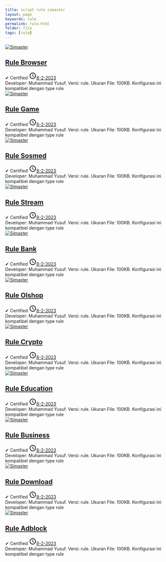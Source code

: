 ```yaml
---
title: script rule simaster
layout: page
keywords: rule
permalink: rule.html
folder: file
tags: [rule]
---
```


<div id="main-wrapper">
<div class="main section" id="main">
<div class="widget Blog" data-version="1" id="Blog1">
<div class="blog-posts hfeed">

<!--start--> 
<div class="post-outer">
 <div class="post hentry">
  <div class="thumb-wrapper">
   <div class="first-thumb">
  <a href="#" target="_blank">
    <amp-img alt="Simaster" height="110" layout="responsive" src="https://encrypted-tbn0.gstatic.com/images?q=tbn:ANd9GcSL6mgkg2BVXmpv8dPaek_ZeKzS5dCyzZ9p4w&usqp=CAU" width="110" class="i-amphtml-element i-amphtml-layout-responsive i-amphtml-layout-size-defined i-amphtml-built i-amphtml-layout" i-amphtml-layout="responsive" style="--loader-delay-offset:600ms !important;">
     <i-amphtml-sizer slot="i-amphtml-svc" style="padding-top: 100%;"></i-amphtml-sizer>
    <img decoding="async" alt="Simaster" src="https://encrypted-tbn0.gstatic.com/images?q=tbn:ANd9GcSL6mgkg2BVXmpv8dPaek_ZeKzS5dCyzZ9p4w&usqp=CAU" class="i-amphtml-fill-content i-amphtml-replaced-content">
   </amp-img>
  </a>
 </div>
</div>
<h2 class="post-title entry-title"><a href="#" title="Simaster">Rule Browser</a></h2>
<div class="post-header">
 <div class="post-header-line-1">
  <div class="post-info">
   <span class="author-info"> ✔ <span class="fn"><span itemprop="name">Certified</span></span></span>
   <span class="post-timestamp">
    <meta content="#" itemprop="url">
    <svg height="24" viewbox="0 0 24 24" width="24">
     <path d="M12,20C16.42,20 20,16.42 20,12C20,7.58 16.42,4 12,4C7.58,4 4,7.58 4,12C4,16.42 7.58,20 12,20M12,2C17.52,2 22,6.48 22,12C22,17.52 17.52,22 12,22C6.47,22 2,17.5 2,12C2,6.48 6.48,2 12,2M12.5,7V12.25L17,14.92L16.25,16.15L11,13V7H12.5Z"></path>
    </svg><a class="timestamp-link" href="#" rel="bookmark" title="permanent link"><abbr class="published updated" itemprop="datePublished" title="8-2-2023">8-2-2023</abbr></a></span>
  </div>
 </div>
<div class="spacer"></div>
<div aria-label="Rating" class="rating" role="img">
<div class="stars"></div>
<div class="stars"></div>
<div class="stars"></div>
<div class="stars"></div>
<div class="stars"></div>
</div>
</div>
<div class="post-body entry-content" id="post-body-2671850763688371894">
 <div class="post-snippet">
   Developer: Muhammad Yusuf. Versi: rule. Ukuran File: 100KB. Konfigurasi ini kompatibel dengan type rule
</div>
<div class="clear"></div>
</div>
<div class="post-footer">
<div class="post-footer-line post-footer-line-1"></div>
</div>
</div>
</div>
<!--end-->

<!--start--> 
<div class="post-outer">
 <div class="post hentry">
  <div class="thumb-wrapper">
   <div class="first-thumb">
  <a href="#" target="_blank">
    <amp-img alt="Simaster" height="110" layout="responsive" src="https://encrypted-tbn0.gstatic.com/images?q=tbn:ANd9GcSL6mgkg2BVXmpv8dPaek_ZeKzS5dCyzZ9p4w&usqp=CAU" width="110" class="i-amphtml-element i-amphtml-layout-responsive i-amphtml-layout-size-defined i-amphtml-built i-amphtml-layout" i-amphtml-layout="responsive" style="--loader-delay-offset:600ms !important;">
     <i-amphtml-sizer slot="i-amphtml-svc" style="padding-top: 100%;"></i-amphtml-sizer>
    <img decoding="async" alt="Simaster" src="https://encrypted-tbn0.gstatic.com/images?q=tbn:ANd9GcSL6mgkg2BVXmpv8dPaek_ZeKzS5dCyzZ9p4w&usqp=CAU" class="i-amphtml-fill-content i-amphtml-replaced-content">
   </amp-img>
  </a>
 </div>
</div>
<h2 class="post-title entry-title"><a href="#" title="Simaster">Rule Game</a></h2>
<div class="post-header">
 <div class="post-header-line-1">
  <div class="post-info">
   <span class="author-info"> ✔ <span class="fn"><span itemprop="name">Certified</span></span></span>
   <span class="post-timestamp">
    <meta content="#" itemprop="url">
    <svg height="24" viewbox="0 0 24 24" width="24">
     <path d="M12,20C16.42,20 20,16.42 20,12C20,7.58 16.42,4 12,4C7.58,4 4,7.58 4,12C4,16.42 7.58,20 12,20M12,2C17.52,2 22,6.48 22,12C22,17.52 17.52,22 12,22C6.47,22 2,17.5 2,12C2,6.48 6.48,2 12,2M12.5,7V12.25L17,14.92L16.25,16.15L11,13V7H12.5Z"></path>
    </svg><a class="timestamp-link" href="#" rel="bookmark" title="permanent link"><abbr class="published updated" itemprop="datePublished" title="8-2-2023">8-2-2023</abbr></a></span>
  </div>
 </div>
<div class="spacer"></div>
<div aria-label="Rating" class="rating" role="img">
<div class="stars"></div>
<div class="stars"></div>
<div class="stars"></div>
<div class="stars"></div>
<div class="stars"></div>
</div>
</div>
<div class="post-body entry-content" id="post-body-2671850763688371894">
 <div class="post-snippet">
   Developer: Muhammad Yusuf. Versi: rule. Ukuran File: 100KB. Konfigurasi ini kompatibel dengan type rule
</div>
<div class="clear"></div>
</div>
<div class="post-footer">
<div class="post-footer-line post-footer-line-1"></div>
</div>
</div>
</div>
<!--end-->

<!--start--> 
<div class="post-outer">
 <div class="post hentry">
  <div class="thumb-wrapper">
   <div class="first-thumb">
  <a href="#" target="_blank">
    <amp-img alt="Simaster" height="110" layout="responsive" src="https://encrypted-tbn0.gstatic.com/images?q=tbn:ANd9GcSL6mgkg2BVXmpv8dPaek_ZeKzS5dCyzZ9p4w&usqp=CAU" width="110" class="i-amphtml-element i-amphtml-layout-responsive i-amphtml-layout-size-defined i-amphtml-built i-amphtml-layout" i-amphtml-layout="responsive" style="--loader-delay-offset:600ms !important;">
     <i-amphtml-sizer slot="i-amphtml-svc" style="padding-top: 100%;"></i-amphtml-sizer>
    <img decoding="async" alt="Simaster" src="https://encrypted-tbn0.gstatic.com/images?q=tbn:ANd9GcSL6mgkg2BVXmpv8dPaek_ZeKzS5dCyzZ9p4w&usqp=CAU" class="i-amphtml-fill-content i-amphtml-replaced-content">
   </amp-img>
  </a>
 </div>
</div>
<h2 class="post-title entry-title"><a href="#" title="Simaster">Rule Sosmed</a></h2>
<div class="post-header">
 <div class="post-header-line-1">
  <div class="post-info">
   <span class="author-info"> ✔ <span class="fn"><span itemprop="name">Certified</span></span></span>
   <span class="post-timestamp">
    <meta content="#" itemprop="url">
    <svg height="24" viewbox="0 0 24 24" width="24">
     <path d="M12,20C16.42,20 20,16.42 20,12C20,7.58 16.42,4 12,4C7.58,4 4,7.58 4,12C4,16.42 7.58,20 12,20M12,2C17.52,2 22,6.48 22,12C22,17.52 17.52,22 12,22C6.47,22 2,17.5 2,12C2,6.48 6.48,2 12,2M12.5,7V12.25L17,14.92L16.25,16.15L11,13V7H12.5Z"></path>
    </svg><a class="timestamp-link" href="#" rel="bookmark" title="permanent link"><abbr class="published updated" itemprop="datePublished" title="8-2-2023">8-2-2023</abbr></a></span>
  </div>
 </div>
<div class="spacer"></div>
<div aria-label="Rating" class="rating" role="img">
<div class="stars"></div>
<div class="stars"></div>
<div class="stars"></div>
<div class="stars"></div>
<div class="stars"></div>
</div>
</div>
<div class="post-body entry-content" id="post-body-2671850763688371894">
 <div class="post-snippet">
   Developer: Muhammad Yusuf. Versi: rule. Ukuran File: 100KB. Konfigurasi ini kompatibel dengan type rule
</div>
<div class="clear"></div>
</div>
<div class="post-footer">
<div class="post-footer-line post-footer-line-1"></div>
</div>
</div>
</div>
<!--end-->

<!--start--> 
<div class="post-outer">
 <div class="post hentry">
  <div class="thumb-wrapper">
   <div class="first-thumb">
  <a href="#" target="_blank">
    <amp-img alt="Simaster" height="110" layout="responsive" src="https://encrypted-tbn0.gstatic.com/images?q=tbn:ANd9GcSL6mgkg2BVXmpv8dPaek_ZeKzS5dCyzZ9p4w&usqp=CAU" width="110" class="i-amphtml-element i-amphtml-layout-responsive i-amphtml-layout-size-defined i-amphtml-built i-amphtml-layout" i-amphtml-layout="responsive" style="--loader-delay-offset:600ms !important;">
     <i-amphtml-sizer slot="i-amphtml-svc" style="padding-top: 100%;"></i-amphtml-sizer>
    <img decoding="async" alt="Simaster" src="https://encrypted-tbn0.gstatic.com/images?q=tbn:ANd9GcSL6mgkg2BVXmpv8dPaek_ZeKzS5dCyzZ9p4w&usqp=CAU" class="i-amphtml-fill-content i-amphtml-replaced-content">
   </amp-img>
  </a>
 </div>
</div>
<h2 class="post-title entry-title"><a href="#" title="Simaster">Rule Stream</a></h2>
<div class="post-header">
 <div class="post-header-line-1">
  <div class="post-info">
   <span class="author-info"> ✔ <span class="fn"><span itemprop="name">Certified</span></span></span>
   <span class="post-timestamp">
    <meta content="#" itemprop="url">
    <svg height="24" viewbox="0 0 24 24" width="24">
     <path d="M12,20C16.42,20 20,16.42 20,12C20,7.58 16.42,4 12,4C7.58,4 4,7.58 4,12C4,16.42 7.58,20 12,20M12,2C17.52,2 22,6.48 22,12C22,17.52 17.52,22 12,22C6.47,22 2,17.5 2,12C2,6.48 6.48,2 12,2M12.5,7V12.25L17,14.92L16.25,16.15L11,13V7H12.5Z"></path>
    </svg><a class="timestamp-link" href="#" rel="bookmark" title="permanent link"><abbr class="published updated" itemprop="datePublished" title="8-2-2023">8-2-2023</abbr></a></span>
  </div>
 </div>
<div class="spacer"></div>
<div aria-label="Rating" class="rating" role="img">
<div class="stars"></div>
<div class="stars"></div>
<div class="stars"></div>
<div class="stars"></div>
<div class="stars"></div>
</div>
</div>
<div class="post-body entry-content" id="post-body-2671850763688371894">
 <div class="post-snippet">
   Developer: Muhammad Yusuf. Versi: rule. Ukuran File: 100KB. Konfigurasi ini kompatibel dengan type rule
</div>
<div class="clear"></div>
</div>
<div class="post-footer">
<div class="post-footer-line post-footer-line-1"></div>
</div>
</div>
</div>
<!--end-->

<!--start--> 
<div class="post-outer">
 <div class="post hentry">
  <div class="thumb-wrapper">
   <div class="first-thumb">
  <a href="#" target="_blank">
    <amp-img alt="Simaster" height="110" layout="responsive" src="https://encrypted-tbn0.gstatic.com/images?q=tbn:ANd9GcSL6mgkg2BVXmpv8dPaek_ZeKzS5dCyzZ9p4w&usqp=CAU" width="110" class="i-amphtml-element i-amphtml-layout-responsive i-amphtml-layout-size-defined i-amphtml-built i-amphtml-layout" i-amphtml-layout="responsive" style="--loader-delay-offset:600ms !important;">
     <i-amphtml-sizer slot="i-amphtml-svc" style="padding-top: 100%;"></i-amphtml-sizer>
    <img decoding="async" alt="Simaster" src="https://encrypted-tbn0.gstatic.com/images?q=tbn:ANd9GcSL6mgkg2BVXmpv8dPaek_ZeKzS5dCyzZ9p4w&usqp=CAU" class="i-amphtml-fill-content i-amphtml-replaced-content">
   </amp-img>
  </a>
 </div>
</div>
<h2 class="post-title entry-title"><a href="#" title="Simaster">Rule Bank</a></h2>
<div class="post-header">
 <div class="post-header-line-1">
  <div class="post-info">
   <span class="author-info"> ✔ <span class="fn"><span itemprop="name">Certified</span></span></span>
   <span class="post-timestamp">
    <meta content="#" itemprop="url">
    <svg height="24" viewbox="0 0 24 24" width="24">
     <path d="M12,20C16.42,20 20,16.42 20,12C20,7.58 16.42,4 12,4C7.58,4 4,7.58 4,12C4,16.42 7.58,20 12,20M12,2C17.52,2 22,6.48 22,12C22,17.52 17.52,22 12,22C6.47,22 2,17.5 2,12C2,6.48 6.48,2 12,2M12.5,7V12.25L17,14.92L16.25,16.15L11,13V7H12.5Z"></path>
    </svg><a class="timestamp-link" href="#" rel="bookmark" title="permanent link"><abbr class="published updated" itemprop="datePublished" title="8-2-2023">8-2-2023</abbr></a></span>
  </div>
 </div>
<div class="spacer"></div>
<div aria-label="Rating" class="rating" role="img">
<div class="stars"></div>
<div class="stars"></div>
<div class="stars"></div>
<div class="stars"></div>
<div class="stars"></div>
</div>
</div>
<div class="post-body entry-content" id="post-body-2671850763688371894">
 <div class="post-snippet">
   Developer: Muhammad Yusuf. Versi: rule. Ukuran File: 100KB. Konfigurasi ini kompatibel dengan type rule
</div>
<div class="clear"></div>
</div>
<div class="post-footer">
<div class="post-footer-line post-footer-line-1"></div>
</div>
</div>
</div>
<!--end-->

<!--start--> 
<div class="post-outer">
 <div class="post hentry">
  <div class="thumb-wrapper">
   <div class="first-thumb">
  <a href="#" target="_blank">
    <amp-img alt="Simaster" height="110" layout="responsive" src="https://encrypted-tbn0.gstatic.com/images?q=tbn:ANd9GcSL6mgkg2BVXmpv8dPaek_ZeKzS5dCyzZ9p4w&usqp=CAU" width="110" class="i-amphtml-element i-amphtml-layout-responsive i-amphtml-layout-size-defined i-amphtml-built i-amphtml-layout" i-amphtml-layout="responsive" style="--loader-delay-offset:600ms !important;">
     <i-amphtml-sizer slot="i-amphtml-svc" style="padding-top: 100%;"></i-amphtml-sizer>
    <img decoding="async" alt="Simaster" src="https://encrypted-tbn0.gstatic.com/images?q=tbn:ANd9GcSL6mgkg2BVXmpv8dPaek_ZeKzS5dCyzZ9p4w&usqp=CAU" class="i-amphtml-fill-content i-amphtml-replaced-content">
   </amp-img>
  </a>
 </div>
</div>
<h2 class="post-title entry-title"><a href="#" title="Simaster">Rule Olshop</a></h2>
<div class="post-header">
 <div class="post-header-line-1">
  <div class="post-info">
   <span class="author-info"> ✔ <span class="fn"><span itemprop="name">Certified</span></span></span>
   <span class="post-timestamp">
    <meta content="#" itemprop="url">
    <svg height="24" viewbox="0 0 24 24" width="24">
     <path d="M12,20C16.42,20 20,16.42 20,12C20,7.58 16.42,4 12,4C7.58,4 4,7.58 4,12C4,16.42 7.58,20 12,20M12,2C17.52,2 22,6.48 22,12C22,17.52 17.52,22 12,22C6.47,22 2,17.5 2,12C2,6.48 6.48,2 12,2M12.5,7V12.25L17,14.92L16.25,16.15L11,13V7H12.5Z"></path>
    </svg><a class="timestamp-link" href="#" rel="bookmark" title="permanent link"><abbr class="published updated" itemprop="datePublished" title="8-2-2023">8-2-2023</abbr></a></span>
  </div>
 </div>
<div class="spacer"></div>
<div aria-label="Rating" class="rating" role="img">
<div class="stars"></div>
<div class="stars"></div>
<div class="stars"></div>
<div class="stars"></div>
<div class="stars"></div>
</div>
</div>
<div class="post-body entry-content" id="post-body-2671850763688371894">
 <div class="post-snippet">
   Developer: Muhammad Yusuf. Versi: rule. Ukuran File: 100KB. Konfigurasi ini kompatibel dengan type rule
</div>
<div class="clear"></div>
</div>
<div class="post-footer">
<div class="post-footer-line post-footer-line-1"></div>
</div>
</div>
</div>
<!--end-->

<!--start--> 
<div class="post-outer">
 <div class="post hentry">
  <div class="thumb-wrapper">
   <div class="first-thumb">
  <a href="#" target="_blank">
    <amp-img alt="Simaster" height="110" layout="responsive" src="https://encrypted-tbn0.gstatic.com/images?q=tbn:ANd9GcSL6mgkg2BVXmpv8dPaek_ZeKzS5dCyzZ9p4w&usqp=CAU" width="110" class="i-amphtml-element i-amphtml-layout-responsive i-amphtml-layout-size-defined i-amphtml-built i-amphtml-layout" i-amphtml-layout="responsive" style="--loader-delay-offset:600ms !important;">
     <i-amphtml-sizer slot="i-amphtml-svc" style="padding-top: 100%;"></i-amphtml-sizer>
    <img decoding="async" alt="Simaster" src="https://encrypted-tbn0.gstatic.com/images?q=tbn:ANd9GcSL6mgkg2BVXmpv8dPaek_ZeKzS5dCyzZ9p4w&usqp=CAU" class="i-amphtml-fill-content i-amphtml-replaced-content">
   </amp-img>
  </a>
 </div>
</div>
<h2 class="post-title entry-title"><a href="#" title="Simaster">Rule Crypto</a></h2>
<div class="post-header">
 <div class="post-header-line-1">
  <div class="post-info">
   <span class="author-info"> ✔ <span class="fn"><span itemprop="name">Certified</span></span></span>
   <span class="post-timestamp">
    <meta content="#" itemprop="url">
    <svg height="24" viewbox="0 0 24 24" width="24">
     <path d="M12,20C16.42,20 20,16.42 20,12C20,7.58 16.42,4 12,4C7.58,4 4,7.58 4,12C4,16.42 7.58,20 12,20M12,2C17.52,2 22,6.48 22,12C22,17.52 17.52,22 12,22C6.47,22 2,17.5 2,12C2,6.48 6.48,2 12,2M12.5,7V12.25L17,14.92L16.25,16.15L11,13V7H12.5Z"></path>
    </svg><a class="timestamp-link" href="#" rel="bookmark" title="permanent link"><abbr class="published updated" itemprop="datePublished" title="8-2-2023">8-2-2023</abbr></a></span>
  </div>
 </div>
<div class="spacer"></div>
<div aria-label="Rating" class="rating" role="img">
<div class="stars"></div>
<div class="stars"></div>
<div class="stars"></div>
<div class="stars"></div>
<div class="stars"></div>
</div>
</div>
<div class="post-body entry-content" id="post-body-2671850763688371894">
 <div class="post-snippet">
   Developer: Muhammad Yusuf. Versi: rule. Ukuran File: 100KB. Konfigurasi ini kompatibel dengan type rule
</div>
<div class="clear"></div>
</div>
<div class="post-footer">
<div class="post-footer-line post-footer-line-1"></div>
</div>
</div>
</div>
<!--end-->

<!--start--> 
<div class="post-outer">
 <div class="post hentry">
  <div class="thumb-wrapper">
   <div class="first-thumb">
  <a href="#" target="_blank">
    <amp-img alt="Simaster" height="110" layout="responsive" src="https://encrypted-tbn0.gstatic.com/images?q=tbn:ANd9GcSL6mgkg2BVXmpv8dPaek_ZeKzS5dCyzZ9p4w&usqp=CAU" width="110" class="i-amphtml-element i-amphtml-layout-responsive i-amphtml-layout-size-defined i-amphtml-built i-amphtml-layout" i-amphtml-layout="responsive" style="--loader-delay-offset:600ms !important;">
     <i-amphtml-sizer slot="i-amphtml-svc" style="padding-top: 100%;"></i-amphtml-sizer>
    <img decoding="async" alt="Simaster" src="https://encrypted-tbn0.gstatic.com/images?q=tbn:ANd9GcSL6mgkg2BVXmpv8dPaek_ZeKzS5dCyzZ9p4w&usqp=CAU" class="i-amphtml-fill-content i-amphtml-replaced-content">
   </amp-img>
  </a>
 </div>
</div>
<h2 class="post-title entry-title"><a href="#" title="Simaster">Rule Education</a></h2>
<div class="post-header">
 <div class="post-header-line-1">
  <div class="post-info">
   <span class="author-info"> ✔ <span class="fn"><span itemprop="name">Certified</span></span></span>
   <span class="post-timestamp">
    <meta content="#" itemprop="url">
    <svg height="24" viewbox="0 0 24 24" width="24">
     <path d="M12,20C16.42,20 20,16.42 20,12C20,7.58 16.42,4 12,4C7.58,4 4,7.58 4,12C4,16.42 7.58,20 12,20M12,2C17.52,2 22,6.48 22,12C22,17.52 17.52,22 12,22C6.47,22 2,17.5 2,12C2,6.48 6.48,2 12,2M12.5,7V12.25L17,14.92L16.25,16.15L11,13V7H12.5Z"></path>
    </svg><a class="timestamp-link" href="#" rel="bookmark" title="permanent link"><abbr class="published updated" itemprop="datePublished" title="8-2-2023">8-2-2023</abbr></a></span>
  </div>
 </div>
<div class="spacer"></div>
<div aria-label="Rating" class="rating" role="img">
<div class="stars"></div>
<div class="stars"></div>
<div class="stars"></div>
<div class="stars"></div>
<div class="stars"></div>
</div>
</div>
<div class="post-body entry-content" id="post-body-2671850763688371894">
 <div class="post-snippet">
   Developer: Muhammad Yusuf. Versi: rule. Ukuran File: 100KB. Konfigurasi ini kompatibel dengan type rule
</div>
<div class="clear"></div>
</div>
<div class="post-footer">
<div class="post-footer-line post-footer-line-1"></div>
</div>
</div>
</div>
<!--end-->

<!--start--> 
<div class="post-outer">
 <div class="post hentry">
  <div class="thumb-wrapper">
   <div class="first-thumb">
  <a href="#" target="_blank">
    <amp-img alt="Simaster" height="110" layout="responsive" src="https://encrypted-tbn0.gstatic.com/images?q=tbn:ANd9GcSL6mgkg2BVXmpv8dPaek_ZeKzS5dCyzZ9p4w&usqp=CAU" width="110" class="i-amphtml-element i-amphtml-layout-responsive i-amphtml-layout-size-defined i-amphtml-built i-amphtml-layout" i-amphtml-layout="responsive" style="--loader-delay-offset:600ms !important;">
     <i-amphtml-sizer slot="i-amphtml-svc" style="padding-top: 100%;"></i-amphtml-sizer>
    <img decoding="async" alt="Simaster" src="https://encrypted-tbn0.gstatic.com/images?q=tbn:ANd9GcSL6mgkg2BVXmpv8dPaek_ZeKzS5dCyzZ9p4w&usqp=CAU" class="i-amphtml-fill-content i-amphtml-replaced-content">
   </amp-img>
  </a>
 </div>
</div>
<h2 class="post-title entry-title"><a href="#" title="Simaster">Rule Business</a></h2>
<div class="post-header">
 <div class="post-header-line-1">
  <div class="post-info">
   <span class="author-info"> ✔ <span class="fn"><span itemprop="name">Certified</span></span></span>
   <span class="post-timestamp">
    <meta content="#" itemprop="url">
    <svg height="24" viewbox="0 0 24 24" width="24">
     <path d="M12,20C16.42,20 20,16.42 20,12C20,7.58 16.42,4 12,4C7.58,4 4,7.58 4,12C4,16.42 7.58,20 12,20M12,2C17.52,2 22,6.48 22,12C22,17.52 17.52,22 12,22C6.47,22 2,17.5 2,12C2,6.48 6.48,2 12,2M12.5,7V12.25L17,14.92L16.25,16.15L11,13V7H12.5Z"></path>
    </svg><a class="timestamp-link" href="#" rel="bookmark" title="permanent link"><abbr class="published updated" itemprop="datePublished" title="8-2-2023">8-2-2023</abbr></a></span>
  </div>
 </div>
<div class="spacer"></div>
<div aria-label="Rating" class="rating" role="img">
<div class="stars"></div>
<div class="stars"></div>
<div class="stars"></div>
<div class="stars"></div>
<div class="stars"></div>
</div>
</div>
<div class="post-body entry-content" id="post-body-2671850763688371894">
 <div class="post-snippet">
   Developer: Muhammad Yusuf. Versi: rule. Ukuran File: 100KB. Konfigurasi ini kompatibel dengan type rule
</div>
<div class="clear"></div>
</div>
<div class="post-footer">
<div class="post-footer-line post-footer-line-1"></div>
</div>
</div>
</div>
<!--end-->

<!--start--> 
<div class="post-outer">
 <div class="post hentry">
  <div class="thumb-wrapper">
   <div class="first-thumb">
  <a href="#" target="_blank">
    <amp-img alt="Simaster" height="110" layout="responsive" src="https://encrypted-tbn0.gstatic.com/images?q=tbn:ANd9GcSL6mgkg2BVXmpv8dPaek_ZeKzS5dCyzZ9p4w&usqp=CAU" width="110" class="i-amphtml-element i-amphtml-layout-responsive i-amphtml-layout-size-defined i-amphtml-built i-amphtml-layout" i-amphtml-layout="responsive" style="--loader-delay-offset:600ms !important;">
     <i-amphtml-sizer slot="i-amphtml-svc" style="padding-top: 100%;"></i-amphtml-sizer>
    <img decoding="async" alt="Simaster" src="https://encrypted-tbn0.gstatic.com/images?q=tbn:ANd9GcSL6mgkg2BVXmpv8dPaek_ZeKzS5dCyzZ9p4w&usqp=CAU" class="i-amphtml-fill-content i-amphtml-replaced-content">
   </amp-img>
  </a>
 </div>
</div>
<h2 class="post-title entry-title"><a href="#" title="Simaster">Rule Download</a></h2>
<div class="post-header">
 <div class="post-header-line-1">
  <div class="post-info">
   <span class="author-info"> ✔ <span class="fn"><span itemprop="name">Certified</span></span></span>
   <span class="post-timestamp">
    <meta content="#" itemprop="url">
    <svg height="24" viewbox="0 0 24 24" width="24">
     <path d="M12,20C16.42,20 20,16.42 20,12C20,7.58 16.42,4 12,4C7.58,4 4,7.58 4,12C4,16.42 7.58,20 12,20M12,2C17.52,2 22,6.48 22,12C22,17.52 17.52,22 12,22C6.47,22 2,17.5 2,12C2,6.48 6.48,2 12,2M12.5,7V12.25L17,14.92L16.25,16.15L11,13V7H12.5Z"></path>
    </svg><a class="timestamp-link" href="#" rel="bookmark" title="permanent link"><abbr class="published updated" itemprop="datePublished" title="8-2-2023">8-2-2023</abbr></a></span>
  </div>
 </div>
<div class="spacer"></div>
<div aria-label="Rating" class="rating" role="img">
<div class="stars"></div>
<div class="stars"></div>
<div class="stars"></div>
<div class="stars"></div>
<div class="stars"></div>
</div>
</div>
<div class="post-body entry-content" id="post-body-2671850763688371894">
 <div class="post-snippet">
   Developer: Muhammad Yusuf. Versi: rule. Ukuran File: 100KB. Konfigurasi ini kompatibel dengan type rule
</div>
<div class="clear"></div>
</div>
<div class="post-footer">
<div class="post-footer-line post-footer-line-1"></div>
</div>
</div>
</div>
<!--end-->

<!--start--> 
<div class="post-outer">
 <div class="post hentry">
  <div class="thumb-wrapper">
   <div class="first-thumb">
  <a href="#" target="_blank">
    <amp-img alt="Simaster" height="110" layout="responsive" src="https://encrypted-tbn0.gstatic.com/images?q=tbn:ANd9GcSL6mgkg2BVXmpv8dPaek_ZeKzS5dCyzZ9p4w&usqp=CAU" width="110" class="i-amphtml-element i-amphtml-layout-responsive i-amphtml-layout-size-defined i-amphtml-built i-amphtml-layout" i-amphtml-layout="responsive" style="--loader-delay-offset:600ms !important;">
     <i-amphtml-sizer slot="i-amphtml-svc" style="padding-top: 100%;"></i-amphtml-sizer>
    <img decoding="async" alt="Simaster" src="https://encrypted-tbn0.gstatic.com/images?q=tbn:ANd9GcSL6mgkg2BVXmpv8dPaek_ZeKzS5dCyzZ9p4w&usqp=CAU" class="i-amphtml-fill-content i-amphtml-replaced-content">
   </amp-img>
  </a>
 </div>
</div>
<h2 class="post-title entry-title"><a href="#" title="Simaster">Rule Adblock</a></h2>
<div class="post-header">
 <div class="post-header-line-1">
  <div class="post-info">
   <span class="author-info"> ✔ <span class="fn"><span itemprop="name">Certified</span></span></span>
   <span class="post-timestamp">
    <meta content="#" itemprop="url">
    <svg height="24" viewbox="0 0 24 24" width="24">
     <path d="M12,20C16.42,20 20,16.42 20,12C20,7.58 16.42,4 12,4C7.58,4 4,7.58 4,12C4,16.42 7.58,20 12,20M12,2C17.52,2 22,6.48 22,12C22,17.52 17.52,22 12,22C6.47,22 2,17.5 2,12C2,6.48 6.48,2 12,2M12.5,7V12.25L17,14.92L16.25,16.15L11,13V7H12.5Z"></path>
    </svg><a class="timestamp-link" href="#" rel="bookmark" title="permanent link"><abbr class="published updated" itemprop="datePublished" title="8-2-2023">8-2-2023</abbr></a></span>
  </div>
 </div>
<div class="spacer"></div>
<div aria-label="Rating" class="rating" role="img">
<div class="stars"></div>
<div class="stars"></div>
<div class="stars"></div>
<div class="stars"></div>
<div class="stars"></div>
</div>
</div>
<div class="post-body entry-content" id="post-body-2671850763688371894">
 <div class="post-snippet">
   Developer: Muhammad Yusuf. Versi: rule. Ukuran File: 100KB. Konfigurasi ini kompatibel dengan type rule
</div>
<div class="clear"></div>
</div>
<div class="post-footer">
<div class="post-footer-line post-footer-line-1"></div>
</div>
</div>
</div>
<!--end-->

</div>
</div>
</div>
</div>
